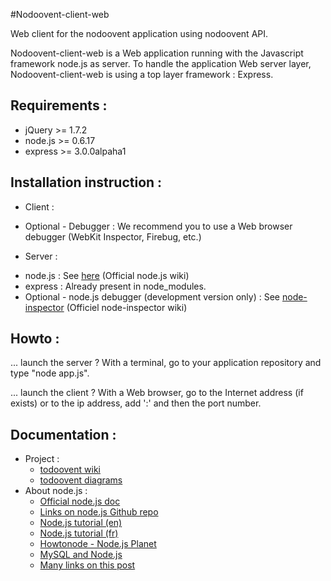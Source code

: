 #Nodoovent-client-web

Web client for the nodoovent application using nodoovent API. 

Nodoovent-client-web is a Web application running with the Javascript framework node.js as server.
To handle the application Web server layer, Nodoovent-client-web is using a top layer framework : Express.

## Requirements :

* jQuery >= 1.7.2
* node.js >= 0.6.17
* express >= 3.0.0alpaha1

## Installation instruction :

* Client : 
+ Optional - Debugger :
We recommend you to use a Web browser debugger (WebKit Inspector, Firebug, etc.)

* Server :
+ node.js :
See [here](https://github.com/joyent/node/wiki/Installation) (Official node.js wiki)
+ express :
Already present in node_modules.
+ Optional - node.js debugger (development version only) :
See [node-inspector](https://github.com/dannycoates/node-inspector/wiki/Getting-Started---from-scratch) (Officiel node-inspector wiki)

## Howto :

... launch the server ?
With a terminal, go to your application repository and type "node app.js".

... launch the client ?
With a Web browser, go to the Internet address (if exists) or to the ip address, add ':' and then the port number.

## Documentation :

* Project : 
	* [todoovent wiki](https://github.com/g4llic4/nodoovent/wiki)
	* [todoovent diagrams](http://simon-renoult.com/todoovent/)
* About node.js : 
	* [Official node.js doc](http://nodejs.org/api/)
	* [Links on node.js Github repo](https://github.com/joyent/node#resources-for-newcomers)
	* [Node.js tutorial (en) ](http://www.nodebeginner.org/)
	* [Node.js tutorial (fr) ](http://nodejs.developpez.com/tutoriels/javascript/node-js-livre-debutant/)
	* [Howtonode - Node.js Planet](http://howtonode.org/)
	* [MySQL and Node.js](http://www.giantflyingsaucer.com/blog/?p=2596)
	* [Many links on this post](http://stackoverflow.com/a/5511507)